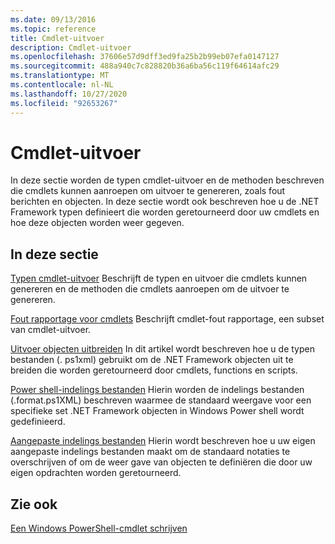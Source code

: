 ```yaml
---
ms.date: 09/13/2016
ms.topic: reference
title: Cmdlet-uitvoer
description: Cmdlet-uitvoer
ms.openlocfilehash: 37606e57d9dff3ed9fa25b2b99eb07efa0147127
ms.sourcegitcommit: 488a940c7c828820b36a6ba56c119f64614afc29
ms.translationtype: MT
ms.contentlocale: nl-NL
ms.lasthandoff: 10/27/2020
ms.locfileid: "92653267"
---
```

# <a name="cmdlet-output"></a>Cmdlet-uitvoer

In deze sectie worden de typen cmdlet-uitvoer en de methoden beschreven die cmdlets kunnen aanroepen om uitvoer te genereren, zoals fout berichten en objecten. In deze sectie wordt ook beschreven hoe u de .NET Framework typen definieert die worden geretourneerd door uw cmdlets en hoe deze objecten worden weer gegeven.

## <a name="in-this-section"></a>In deze sectie

[Typen cmdlet-uitvoer](./types-of-cmdlet-output.md) Beschrijft de typen en uitvoer die cmdlets kunnen genereren en de methoden die cmdlets aanroepen om de uitvoer te genereren.

[Fout rapportage voor cmdlets](./cmdlet-error-reporting.md) Beschrijft cmdlet-fout rapportage, een subset van cmdlet-uitvoer.

[Uitvoer objecten uitbreiden](./extending-output-objects.md) In dit artikel wordt beschreven hoe u de typen bestanden (. ps1xml) gebruikt om de .NET Framework objecten uit te breiden die worden geretourneerd door cmdlets, functions en scripts.

[Power shell-indelings bestanden](../format/powershell-formatting-files.md) Hierin worden de indelings bestanden (.format.ps1XML) beschreven waarmee de standaard weergave voor een specifieke set .NET Framework objecten in Windows Power shell wordt gedefinieerd.

[Aangepaste indelings bestanden](./custom-formatting-files.md) Hierin wordt beschreven hoe u uw eigen aangepaste indelings bestanden maakt om de standaard notaties te overschrijven of om de weer gave van objecten te definiëren die door uw eigen opdrachten worden geretourneerd.

## <a name="see-also"></a>Zie ook

[Een Windows PowerShell-cmdlet schrijven](./writing-a-windows-powershell-cmdlet.md)
